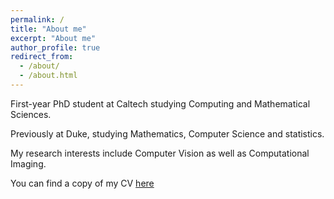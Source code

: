 ```yaml
---
permalink: /
title: "About me"
excerpt: "About me"
author_profile: true
redirect_from: 
  - /about/
  - /about.html
---
```


First-year PhD student at Caltech studying Computing and Mathematical Sciences. 

Previously at Duke, studying Mathematics, Computer Science and statistics. 

My research interests include Computer Vision as well as Computational Imaging. 

You can find a copy of my CV [here](/data/cv)

<!-- Publications
====== -->
